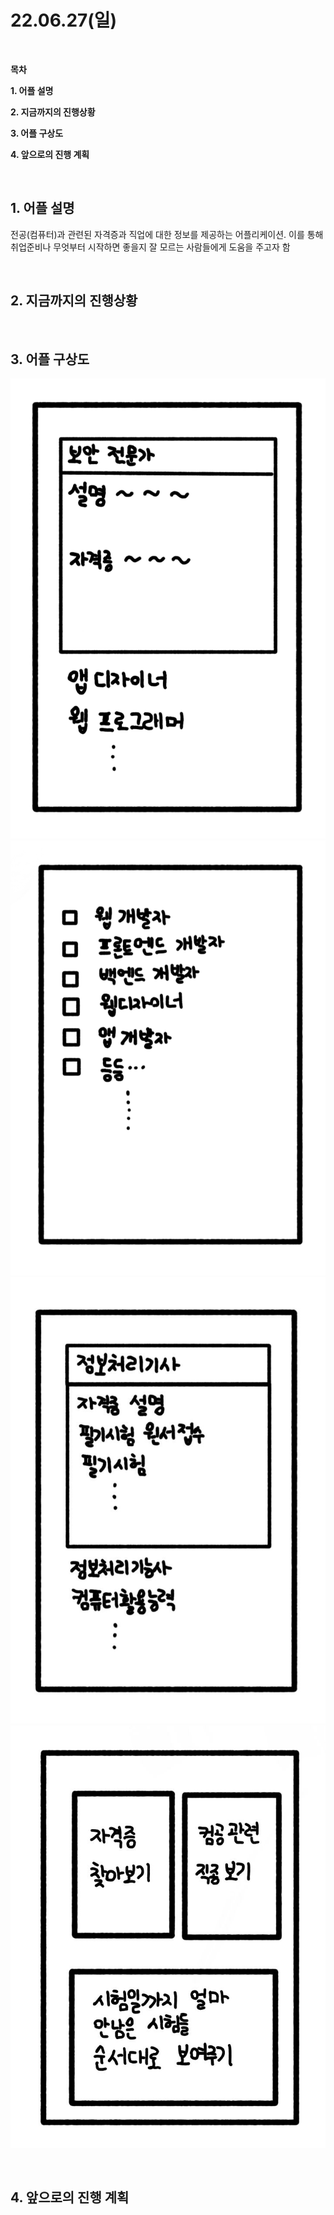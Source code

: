 # **22.06.27(일)**

<br/>

**목차**

**1. 어플 설명**

**2. 지금까지의 진행상황**

**3. 어플 구상도**

**4. 앞으로의 진행 계획**

<br/>

## **1. 어플 설명**

전공(컴퓨터)과 관련된 자격증과 직업에 대한 정보를 제공하는 어플리케이션. 이를 통해 취업준비나 무엇부터 시작하면 좋을지 잘 모르는 사람들에게 도움을 주고자 함

<br/>

## **2. 지금까지의 진행상황**

<br/>

## **3. 어플 구상도**

![Pic](./pic/app_cap1.png)
![Pic2](./pic/app_cap2.png)
![Pic3](./pic/app_cap3.jpg)
![Pic4](./pic/app_cap4.jpg)

<br/>

## **4. 앞으로의 진행 계획**

<br/>
